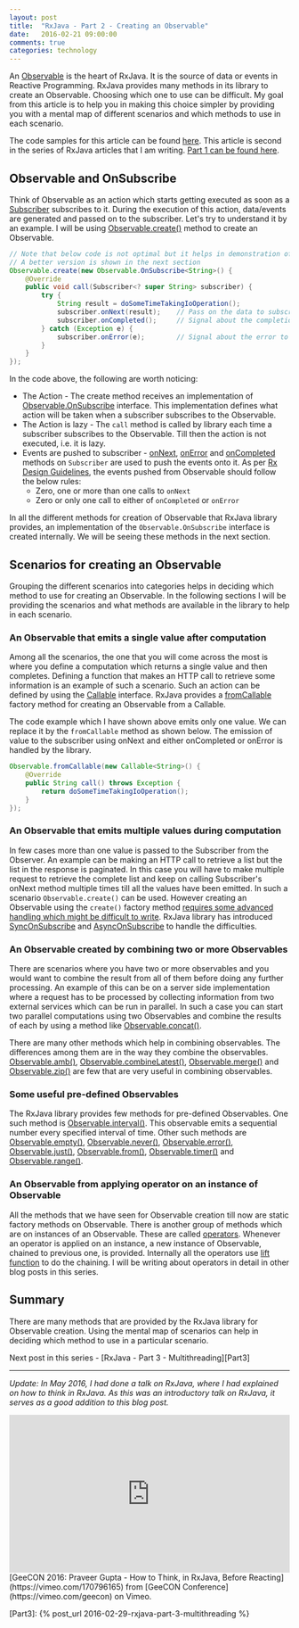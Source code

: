 ```yaml
---
layout: post
title:  "RxJava - Part 2 - Creating an Observable"
date:   2016-02-21 09:00:00
comments: true
categories: technology
---
```


An [Observable][Observable] is the heart of RxJava. It is the source of data or events in Reactive Programming. 
RxJava provides many methods in its library to create an Observable. Choosing which one to use can be difficult. 
My goal from this article is to help you in making this choice simpler by providing you with a mental map of 
different scenarios and which methods to use in each scenario.

The code samples for this article can be found [here][CodeSample]. This article is second in the series of 
RxJava articles that I am writing. [Part 1 can be found here][Part1].

## Observable and OnSubscribe
Think of Observable as an action which starts getting executed as soon as a [Subscriber][Subscriber] subscribes to it. 
During the execution of this action, data/events are generated and passed on to the subscriber. Let's try to understand 
it by an example. I will be using [Observable.create()][Create] method to create an Observable. 

```java
// Note that below code is not optimal but it helps in demonstration of concepts
// A better version is shown in the next section
Observable.create(new Observable.OnSubscribe<String>() {
    @Override
    public void call(Subscriber<? super String> subscriber) {
        try {
            String result = doSomeTimeTakingIoOperation();
            subscriber.onNext(result);    // Pass on the data to subscriber
            subscriber.onCompleted();     // Signal about the completion subscriber
        } catch (Exception e) {
            subscriber.onError(e);        // Signal about the error to subscriber
        }
    }
});
```

In the code above, the following are worth noticing: 

* The Action - The create method receives an implementation of [Observable.OnSubscribe][OnSubscribe] interface. This 
implementation defines what action will be taken when a subscriber subscribes to the Observable.
* The Action is lazy - The `call` method is called by library each time a subscriber subscribes to the Observable. 
Till then the action is not executed, i.e. it is lazy.
* Events are pushed to subscriber - [onNext][OnNext], [onError][OnError] and [onCompleted][OnCompleted] methods 
on `Subscriber` are used to push the events onto it. As per [Rx Design Guidelines][RxDesignGuidelines], the events 
pushed from Observable should follow the below rules:
    * Zero, one or more than one calls to `onNext`
    * Zero or only one call to either of `onCompleted` or `onError`

In all the different methods for creation of Observable that RxJava library provides, an implementation of the 
`Observable.OnSubscribe` interface is created internally. We will be seeing these methods in the next section.

## Scenarios for creating an Observable
Grouping the different scenarios into categories helps in deciding which method to use for creating an Observable. In
the following sections I will be providing the scenarios and what methods are available in the library to help in 
each scenario.

### An Observable that emits a single value after computation
Among all the scenarios, the one that you will come across the most is where you define a computation which returns a single value 
and then completes. Defining a function that makes an HTTP call to retrieve some information is an example of such a 
scenario. Such an action can be defined by using the [Callable][Callable] interface. RxJava provides a 
[fromCallable][FromCallable] factory method for creating an Observable from a Callable.

The code example which I have shown above emits only one value. We can replace it by the `fromCallable` method as 
shown below. The emission of value to the subscriber using onNext and either onCompleted or onError is handled by 
the library.

```java
Observable.fromCallable(new Callable<String>() {
    @Override
    public String call() throws Exception {
        return doSomeTimeTakingIoOperation();
    }
});
```

### An Observable that emits multiple values during computation
In few cases more than one value is passed to the Subscriber from the Observer. 
An example can be making an HTTP call to retrieve a list but the list in the response is paginated. In this case you will have 
to make multiple request to retrieve the complete list and keep on calling Subscriber's onNext method multiple times 
till all the values have been emitted. In such a scenario `Observable.create()` can be used. 
However creating an Observable using the `create()` factory method [requires some advanced handling which might be 
difficult to write][BackPressure]. RxJava library has introduced [SyncOnSubscribe][SyncOnSubscribe] and 
[AsyncOnSubscribe][AsyncOnSubscribe] to handle the difficulties.

### An Observable created by combining two or more Observables
There are scenarios where you have two or more observables and you would want to combine the result from all of them before 
doing any further processing. An example of this can be on a server side implementation where a request has to be 
processed by collecting information from two external services which can be run in parallel. In such a case you can start 
two parallel computations using two Observables and combine the results of each by using a method like 
[Observable.concat()][Concat]. 

There are many other methods which help in combining observables. The differences among them are in the 
way they combine the observables. [Observable.amb()][amb], [Observable.combineLatest()][combineLatest], 
[Observable.merge()][merge] and [Observable.zip()][zip] are few that are very useful in combining observables.

### Some useful pre-defined Observables
The RxJava library provides few methods for pre-defined Observables. One such method is [Observable.interval()][interval]. 
This observable emits a sequential number every specified interval of time. Other such methods are 
[Observable.empty()][empty], [Observable.never()][never], [Observable.error()][error], [Observable.just()][just],
[Observable.from()][from], [Observable.timer()][timer] and [Observable.range()][range]. 

### An Observable from applying operator on an instance of Observable
All the methods that we have seen for Observable creation till now are static factory methods on Observable. There is another 
group of methods which are on instances of an Observable. These are called [operators][operator]. Whenever an operator 
is applied on an instance, a new instance of Observable, chained to previous one, is provided. Internally all the 
operators use [lift function][lift] to do the chaining. I will be writing about operators in detail in other 
blog posts in this series. 

## Summary
There are many methods that are provided by the RxJava library for Observable creation. Using the mental map of 
scenarios can help in deciding which method to use in a particular scenario.
 
Next post in this series - [RxJava - Part 3 - Multithreading][Part3]

--- 
_Update: In May 2016, I had done a talk on RxJava, where I had explained on how to think in RxJava. As this was an introductory 
talk on RxJava, it serves as a good addition to this blog post._  

<style>.embed-container { position: relative; padding-bottom: 56.25%; height: 0; overflow: hidden; max-width: 100%; } .embed-container iframe, .embed-container object, .embed-container embed { position: absolute; top: 0; left: 0; width: 100%; height: 100%; }</style>
<div class='embed-container'><iframe src='https://player.vimeo.com/video/170796165' frameborder='0' webkitAllowFullScreen mozallowfullscreen allowFullScreen></iframe></div>
[GeeCON 2016: Praveer Gupta - How to Think, in RxJava, Before Reacting](https://vimeo.com/170796165) from [GeeCON Conference](https://vimeo.com/geecon) on Vimeo.

[Observable]: http://reactivex.io/RxJava/javadoc/rx/Observable.html
[RxJava]: https://github.com/ReactiveX/RxJava
[CodeSample]: https://github.com/praveer09/rxjava-examples/blob/master/src/test/java/CreatingObservables.java
[ObservableCreation]: https://github.com/ReactiveX/RxJava/wiki/Creating-Observables
[ReactiveProgramming]: https://en.wikipedia.org/wiki/Reactive_programming
[Part1]: http://praveer09.github.io/technology/2016/02/13/rxjava-part-1-a-quick-introduction/
[RxDesignGuidelines]: http://go.microsoft.com/fwlink/?LinkID=205219
[BackPressure]: http://stackoverflow.com/a/34206454/1137789
[SyncOnSubscribe]: http://reactivex.io/RxJava/javadoc/rx/observables/SyncOnSubscribe.html
[AsyncOnSubscribe]: http://reactivex.io/RxJava/javadoc/rx/observables/AsyncOnSubscribe.html
[FromCallable]: http://reactivex.io/RxJava/javadoc/rx/Observable.html#fromCallable(java.util.concurrent.Callable)
[Callable]: https://docs.oracle.com/javase/7/docs/api/java/util/concurrent/Callable.html
[OnSubscribe]: http://reactivex.io/RxJava/javadoc/rx/Observable.OnSubscribe.html
[Create]: http://reactivex.io/RxJava/javadoc/rx/Observable.html#create(rx.Observable.OnSubscribe)
[Subscriber]: http://reactivex.io/RxJava/javadoc/rx/Subscriber.html
[OnNext]: http://reactivex.io/RxJava/javadoc/rx/Observer.html#onNext(T)
[OnError]: http://reactivex.io/RxJava/javadoc/rx/Observer.html#onError(java.lang.Throwable)
[OnCompleted]: http://reactivex.io/RxJava/javadoc/rx/Observer.html#onCompleted()
[Concat]: http://reactivex.io/RxJava/javadoc/rx/Observable.html#concat(rx.Observable)
[amb]: http://reactivex.io/RxJava/javadoc/rx/Observable.html#amb(java.lang.Iterable)
[combineLatest]: http://reactivex.io/RxJava/javadoc/rx/Observable.html#combineLatest(java.lang.Iterable,%20rx.functions.FuncN)
[merge]: http://reactivex.io/RxJava/javadoc/rx/Observable.html#merge(java.lang.Iterable)
[zip]: http://reactivex.io/RxJava/javadoc/rx/Observable.html#zip(java.lang.Iterable,%20rx.functions.FuncN)
[error]: http://reactivex.io/RxJava/javadoc/rx/Observable.html#error(java.lang.Throwable)
[never]: http://reactivex.io/RxJava/javadoc/rx/Observable.html#never()
[empty]: http://reactivex.io/RxJava/javadoc/rx/Observable.html#empty()
[just]: http://reactivex.io/RxJava/javadoc/rx/Observable.html#just(T)
[from]: http://reactivex.io/RxJava/javadoc/rx/Observable.html#from(java.lang.Iterable)
[operator]: http://reactivex.io/RxJava/javadoc/rx/Observable.Operator.html
[lift]: http://reactivex.io/RxJava/javadoc/rx/Observable.html#lift(rx.Observable.Operator)
[timer]: http://reactivex.io/RxJava/javadoc/rx/Observable.html#timer(long,%20java.util.concurrent.TimeUnit)
[interval]: http://reactivex.io/RxJava/javadoc/rx/Observable.html#interval(long,%20java.util.concurrent.TimeUnit)
[range]: http://reactivex.io/RxJava/javadoc/rx/Observable.html#range(int,%20int)
[Part3]: {% post_url 2016-02-29-rxjava-part-3-multithreading %}